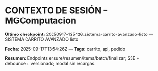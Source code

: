 # CONTEXTO DE SESIÓN – MGComputacion

**Último checkpoint:** 20250917-135426_sistema-carrito-avanzado-listo — SISTEMA CARRITO AVANZADO listo  

**Fecha:** 2025-09-17T13:54:26Z  — **Tags:** carrito, api, pedido

**Resumen:** Endpoints ensure/resumen/items/batch/finalizar; SSE + debounce + versionado; modal sin recargas.
